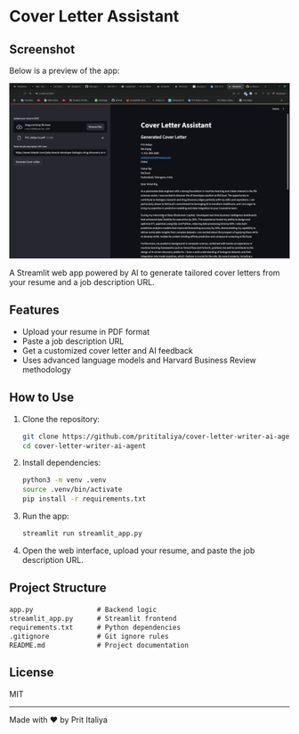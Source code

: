 # Cover Letter Assistant

## Screenshot

Below is a preview of the app:

![Cover Letter Assistant Screenshot](Screenshot.png)

A Streamlit web app powered by AI to generate tailored cover letters from your resume and a job description URL.

## Features
- Upload your resume in PDF format
- Paste a job description URL
- Get a customized cover letter and AI feedback
- Uses advanced language models and Harvard Business Review methodology

## How to Use
1. Clone the repository:
   ```bash
   git clone https://github.com/prititaliya/cover-letter-writer-ai-agent.git
   cd cover-letter-writer-ai-agent
   ```
2. Install dependencies:
   ```bash
   python3 -m venv .venv
   source .venv/bin/activate
   pip install -r requirements.txt
   ```
3. Run the app:
   ```bash
   streamlit run streamlit_app.py
   ```
4. Open the web interface, upload your resume, and paste the job description URL.

## Project Structure
```
app.py                # Backend logic
streamlit_app.py      # Streamlit frontend
requirements.txt      # Python dependencies
.gitignore            # Git ignore rules
README.md             # Project documentation
```

## License
MIT

---
Made with ❤️ by Prit Italiya
